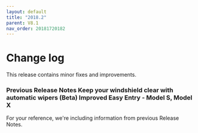 ```yaml
---
layout: default
title: "2018.2"
parent: V8.1
nav_order: 20181720182
---
```


# Change log

This release contains minor fixes and improvements.


### Previous Release Notes Keep your windshield clear with automatic wipers (Beta) Improved Easy Entry  - Model S, Model X

For your reference, we're including information from previous Release Notes.
